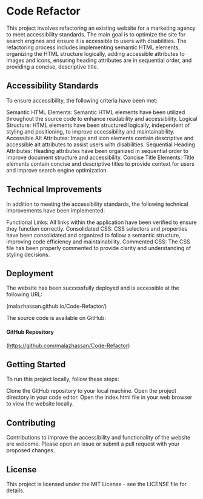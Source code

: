 # Code Refactor
This project involves refactoring an existing website for a marketing agency to meet accessibility standards. The main goal is to optimize the site for search engines and ensure it is accessible to users with disabilities. The refactoring process includes implementing semantic HTML elements, organizing the HTML structure logically, adding accessible attributes to images and icons, ensuring heading attributes are in sequential order, and providing a concise, descriptive title.

## Accessibility Standards
To ensure accessibility, the following criteria have been met:

Semantic HTML Elements: Semantic HTML elements have been utilized throughout the source code to enhance readability and accessibility.
Logical Structure: HTML elements have been structured logically, independent of styling and positioning, to improve accessibility and maintainability.
Accessible Alt Attributes: Image and icon elements contain descriptive and accessible alt attributes to assist users with disabilities.
Sequential Heading Attributes: Heading attributes have been organized in sequential order to improve document structure and accessibility.
Concise Title Elements: Title elements contain concise and descriptive titles to provide context for users and improve search engine optimization.
## Technical Improvements
In addition to meeting the accessibility standards, the following technical improvements have been implemented:

Functional Links: All links within the application have been verified to ensure they function correctly.
Consolidated CSS: CSS selectors and properties have been consolidated and organized to follow a semantic structure, improving code efficiency and maintainability.
Commented CSS: The CSS file has been properly commented to provide clarity and understanding of styling decisions.

## Deployment
The website has been successfully deployed and is accessible at the following URL:

(malazhassan.github.io/Code-Refactor/)

The source code is available on GitHub:

#### GitHub Repository

(https://github.com/malazhassan/Code-Refactor)

## Getting Started
To run this project locally, follow these steps:

Clone the GitHub repository to your local machine.
Open the project directory in your code editor.
Open the index.html file in your web browser to view the website locally.
## Contributing
Contributions to improve the accessibility and functionality of the website are welcome. Please open an issue or submit a pull request with your proposed changes.

## License
This project is licensed under the MIT License - see the LICENSE file for details.
